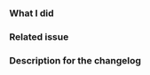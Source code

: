 ### What I did


### Related issue


### Description for the changelog
<!--
Write a short (one line) summary that describes the changes in this
pull request for inclusion in the changelog.
It must be placed inside the below triple backticks section:
-->
```markdown changelog


```